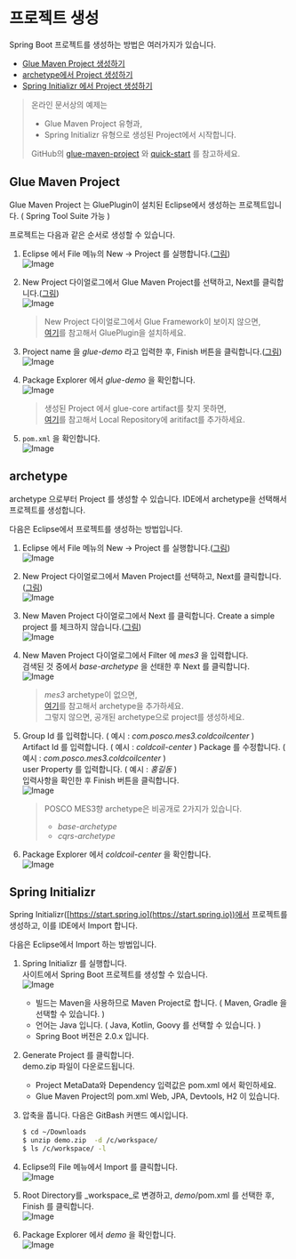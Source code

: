# 프로젝트 생성

Spring Boot 프로젝트를 생성하는 방법은 여러가지가 있습니다.  

* [Glue Maven Project 생성하기](./create-project.html#glue_maven_project)
* [archetype에서 Project 생성하기](./create-project.html#archetype)
* [Spring Initializr 에서 Project 생성하기](./create-project.html#spring_initialzr)

> 온라인 문서상의 예제는 
> * Glue Maven Project 유형과, 
> * Spring Initializr 유형으로 생성된 Project에서 시작합니다. 
> 
> GitHub의 [glue-maven-project](https://github.com/poscoict-glueframework/glue-examples/tree/master/glue-maven-project) 와 
> [quick-start](https://github.com/poscoict-glueframework/glue-examples/tree/master/quick-start) 를 참고하세요. 

## <a name="glue_maven_project"></a>Glue Maven Project

Glue Maven Project 는 GluePlugin이 설치된 Eclipse에서 생성하는 프로젝트입니다. ( Spring Tool Suite 가능 ) 

프로젝트는 다음과 같은 순서로 생성할 수 있습니다.

1. Eclipse 에서 File 메뉴의 New -> Project 를 실행합니다.([그림](../images/eclipse_menu_file_new.png))  
![Image](../images/eclipse_menu_file_new.png)

2. New Project 다이얼로그에서 Glue Maven Project를 선택하고, Next를 클릭합니다.([그림](../images/env_plugin-wizard.png))  
![Image](../images/env_plugin-wizard_crop.png)

    > New Project 다이얼로그에서 Glue Framework이 보이지 않으면,   
    > [여기](./env-glue.html#GluePlugins)를 참고해서 GluePlugin을 설치하세요.

3. Project name 을  _glue-demo_ 라고 입력한 후, Finish 버튼을 클릭합니다.([그림](../images/eclipse_new_project.png))    
![Image](../images/eclipse_new_project_crop.png)

4. Package Explorer 에서  _glue-demo_ 을 확인합니다.  
![Image](../images/eclipse_package_explorer_glue_maven_prj.png)

    > 생성된 Project 에서 glue-core artifact를 찾지 못하면,  
    > [여기](./env-glue.html#library)를 참고해서 Local Repository에 aritifact를 추가하세요.

5. `pom.xml` 을 확인합니다.  
![Image](../images/eclipse_check_pom_file.png)

## <a name="archetype"></a>archetype

archetype 으로부터 Project 를 생성할 수 있습니다. 
IDE에서 archetype을 선택해서 프로젝트를 생성합니다. 

다음은 Eclipse에서 프로젝트를 생성하는 방법입니다.

1. Eclipse 에서 File 메뉴의 New -> Project 를 실행합니다.([그림](../images/eclipse_menu_file_new.png))  
![Image](../images/eclipse_menu_file_new.png)

2. New Project 다이얼로그에서 Maven Project를 선택하고, Next를 클릭합니다.([그림](../images/eclipse_default_maven_wizard.png))  
![Image](../images/eclipse_default_maven_wizard.png)

3. New Maven Project 다이얼로그에서 Next 를 클릭합니다. Create a simple project 를 체크하지 않습니다.([그림](../images/eclipse_default_maven_wizard_step1.png))  
![Image](../images/eclipse_default_maven_wizard_step1.png)

4. New Maven Project 다이얼로그에서 Filter 에 _mes3_ 을 입력합니다.  
검색된 것 중에서 _base-archetype_ 을 선태한 후 Next 를 클릭합니다.    
![Image](../images/eclipse_default_maven_wizard_step2.png)

    > _mes3_ archetype이 없으면,  
    > [여기](./env-glue.html#archetype)를 참고해서 archetype을 추가하세요.  
    > 그렇지 않으면, 공개된 archetype으로 project를 생성하세요.

5. Group Id 를 입력합니다. ( 예시 : _com.posco.mes3.coldcoilcenter_ )  
Artifact Id 를 입력합니다. ( 예시 : _coldcoil-center_ )
Package 를 수정합니다. ( 예시 : _com.posco.mes3.coldcoilcenter_ )  
user Property 를 입력합니다. ( 예시 : _홍길동_ )  
입력사항을 확인한 후 Finish 버튼을 클릭합니다.  
![Image](../images/eclipse_default_maven_wizard_step3_base-archetype.png)
 
    > POSCO MES3향 archetype은 비공개로 2가지가 있습니다.  
    > * _base-archetype_  
    > * _cqrs-archetype_

6. Package Explorer 에서  _coldcoil-center_ 을 확인합니다.  
![Image](../images/eclipse_package_explorer_archetype_prj.png)


## <a name="spring_initialzr"></a>Spring Initializr

Spring Initializr([https://start.spring.io](https://start.spring.io))에서 프로젝트를 생성하고, 이를 IDE에서 Import 합니다.

다음은 Eclipse에서 Import 하는 방법입니다.

1. Spring Initializr 를 실행합니다.  
사이트에서 Spring Boot 프로젝트를 생성할 수 있습니다.    
![Image](../images/site_spring_initializr.png)

    * 빌드는 Maven을 사용하므로 Maven Project로 합니다. ( Maven, Gradle 을 선택할 수 있습니다. )
    * 언어는 Java 입니다. ( Java, Kotlin, Goovy 를 선택할 수 있습니다. )
    * Spring Boot 버전은 2.0.x 입니다.

2. Generate Project 를 클릭합니다.  
demo.zip 파일이 다운로드됩니다.

    * Project MetaData와 Dependency 입력값은 pom.xml 에서 확인하세요.  
    * Glue Maven Project의 pom.xml Web, JPA, Devtools, H2 이 있습니다.  

3. 압축을 풉니다. 다음은 GitBash 커맨드 예시입니다.

    ```bash
    $ cd ~/Downloads
    $ unzip demo.zip  -d /c/workspace/
    $ ls /c/workspace/ -l
    ```

4. Eclipse의 File 메뉴에서 Import 를 클릭합니다.  
![Image](../images/eclipse_import_maven.png)

5. Root Directory를 _workspace_로 변경하고, _demo_/pom.xml 를 선택한 후, Finish 를 클릭합니다.    
![Image](../images/eclipse_import_maven_step1.png)

6. Package Explorer 에서  _demo_ 을 확인합니다.  
![Image](../images/eclipse_package_explorer_import_initializr.png)

